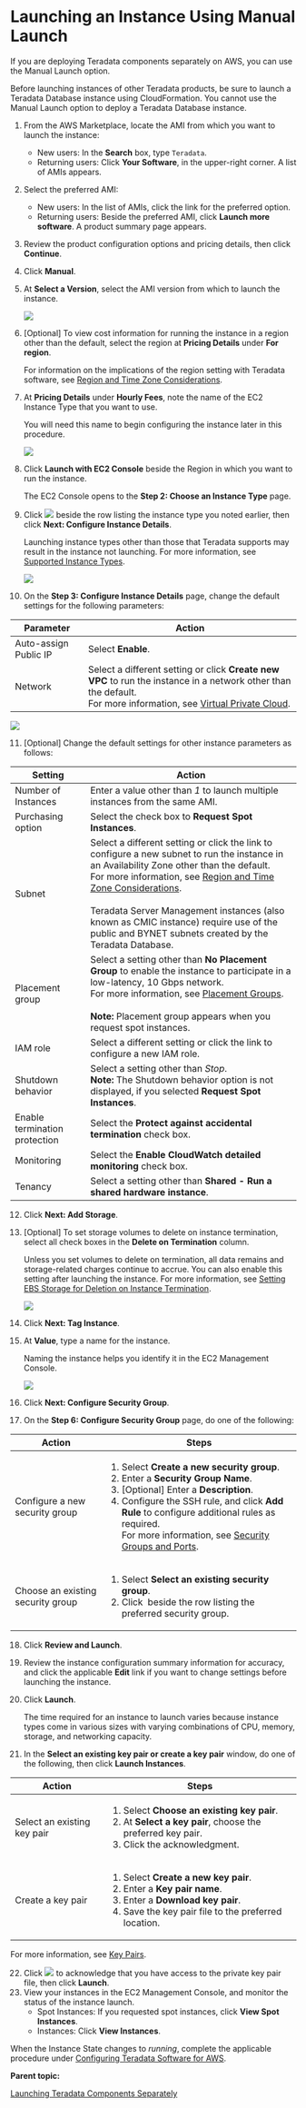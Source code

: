 # Launching an Instance Using Manual Launch

If you are deploying Teradata components separately on AWS, you can use the Manual Launch option.

Before launching instances of other Teradata products, be sure to launch a Teradata Database instance using CloudFormation. You cannot use the Manual Launch option to deploy a Teradata Database instance.

1.  From the AWS Marketplace, locate the AMI from which you want to launch the instance:

    -   New users: In the **Search** box, type `Teradata`.
    -   Returning users: Click **Your Software**, in the upper-right corner.
    A list of AMIs appears.

2.  Select the preferred AMI:

    -   New users: In the list of AMIs, click the link for the preferred option.
    -   Returning users: Beside the preferred AMI, click **Launch more software**.
    A product summary page appears.

3.  Review the product configuration options and pricing details, then click **Continue**.
4.  Click **Manual**.
5.  At **Select a Version**, select the AMI version from which to launch the instance.

    ![](wkp1467245067353.gif)

6.  [Optional] To view cost information for running the instance in a region other than the default, select the region at **Pricing Details** under **For region**.

    For information on the implications of the region setting with Teradata software, see [Region and Time Zone Considerations](rza1468615796901.md).

7.  At **Pricing Details** under **Hourly Fees**, note the name of the EC2 Instance Type that you want to use.

    You will need this name to begin configuring the instance later in this procedure.

    ![](fto1467245067696.gif)

8.  Click **Launch with EC2 Console** beside the Region in which you want to run the instance.

    The EC2 Console opens to the **Step 2: Choose an Instance Type** page.

9.  Click ![](wiz1467245068616.gif) beside the row listing the instance type you noted earlier, then click **Next: Configure Instance Details**.

    Launching instance types other than those that Teradata supports may result in the instance not launching. For more information, see [Supported Instance Types](ihq1473174158197.md).

    ![](hdq1467245069334.gif)

10. On the **Step 3: Configure Instance Details** page, change the default settings for the following parameters:

 |Parameter|Action|
 |---------|------|
 |Auto-assign Public IP|Select <b>Enable</b>.|
 |Network|Select a different setting or click <b>Create new VPC</b> to run the instance in a network other than the default.<br/>​For more information, see <a href="dmc1467240781066.md">Virtual Private Cloud</a>.<br/>|

 ![](mlz1467245070301.gif)

11. [Optional] Change the default settings for other instance parameters as follows:

 |Setting|Action|
|-------|------|
|Number of Instances|Enter a value other than <i>1</i> to launch multiple instances from the same AMI.|
|Purchasing option|Select the check box to <b>Request Spot Instances</b>.|
|Subnet|Select a different setting or click the link to configure a new subnet to run the instance in an Availability Zone other than the default.<br/>​For more information, see <a href="rza1468615796901.md">Region and Time Zone Considerations</a>.<br/><br/>​Teradata Server Management instances (also known as CMIC instance) require use of the public and BYNET subnets created by the Teradata Database.<br/>|
|Placement group|Select a setting other than <b>No Placement Group</b> to enable the instance to participate in a low-latency, 10 Gbps network.<br/>​For more information, see <a href="kif1472571515710.md">Placement Groups</a>.<br/><br/>​<b>Note:</b> Placement group appears when you request spot instances.<br/>|
|IAM role|Select a different setting or click the link to configure a new IAM role.|
|Shutdown behavior|Select a setting other than <i>Stop</i>.<br/>​<b>Note:</b> The Shutdown behavior option is not displayed, if you selected <b>Request Spot Instances</b>.<br/>|
|Enable termination protection|Select the <b>Protect against accidental termination</b> check box.|
|Monitoring|Select the <b>Enable CloudWatch detailed monitoring</b> check box.|
|Tenancy|Select a setting other than <b>Shared - Run a shared hardware instance</b>.|

12. Click **Next: Add Storage**.
13. [Optional] To set storage volumes to delete on instance termination, select all check boxes in the **Delete on Termination** column.

    Unless you set volumes to delete on termination, all data remains and storage-related charges continue to accrue. You can also enable this setting after launching the instance. For more information, see [Setting EBS Storage for Deletion on Instance Termination](fod1467240783219.md).

    ![](pnl1467245072220.gif)

14. Click **Next: Tag Instance**.
15. At **Value**, type a name for the instance.

    Naming the instance helps you identify it in the EC2 Management Console.

    ![](ics1467245073312.gif)

16. Click **Next: Configure Security Group**.
17. On the **Step 6: Configure Security Group** page, do one of the following:

 |Action|Steps|
|------|-----|
|Configure a new security group|<ol><li>​Select <b>Create a new security group</b>.</li><li>​Enter a <b>Security Group Name</b>.</li><li>​[Optional] Enter a <b>Description</b>.</li><li>​Configure the SSH rule, and click <b>Add Rule</b> to configure additional rules as required.<br/>​For more information, see <a href="xed1468615767199.md">Security Groups and Ports</a>.<br/></li></ol>|
|Choose an existing security group|<ol><li>​Select <b>Select an existing security group</b>.</li><li>​Click <img src="wiz1467245068616.gif" alt="" /> beside the row listing the preferred security group.</li></ol>|

18. Click **Review and Launch**.
19. Review the instance configuration summary information for accuracy, and click the applicable **Edit** link if you want to change settings before launching the instance.
20. Click **Launch**.

    The time required for an instance to launch varies because instance types come in various sizes with varying combinations of CPU, memory, storage, and networking capacity.

21. In the **Select an existing key pair or create a key pair** window, do one of the following, then click **Launch Instances**.

 |Action|Steps|
|------|-----|
|Select an existing key pair|<ol><li>​Select <b>Choose an existing key pair</b>.</li><li>​At <b>Select a key pair</b>, choose the preferred key pair.</li><li>​Click the acknowledgment.</li></ol>|
|Create a key pair|<ol><li>​Select <b>Create a new key pair</b>.</li><li>​Enter a <b>Key pair name</b>.</li><li>​Enter a <b>Download key pair</b>.</li><li>​Save the key pair file to the preferred location.</li></ol>|

 For more information, see [Key Pairs](icn1468615736183.md).

22. Click ![](wiz1467245068616.gif) to acknowledge that you have access to the private key pair file, then click **Launch**.
23. View your instances in the EC2 Management Console, and monitor the status of the instance launch.
    -   Spot Instances: If you requested spot instances, click **View Spot Instances**.
    -   Instances: Click **View Instances**.

When the Instance State changes to *running*, complete the applicable procedure under [Configuring Teradata Software for AWS](ydh1467240783484.md).

**Parent topic:** 

[Launching Teradata Components Separately](esg1471630520247.md)

